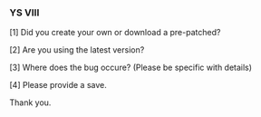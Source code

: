 ### YS VIII ###

[1] Did you create your own or download a pre-patched?

[2] Are you using the latest version?

[3] Where does the bug occure? (Please be specific with details)

[4] Please provide a save.

Thank you.
